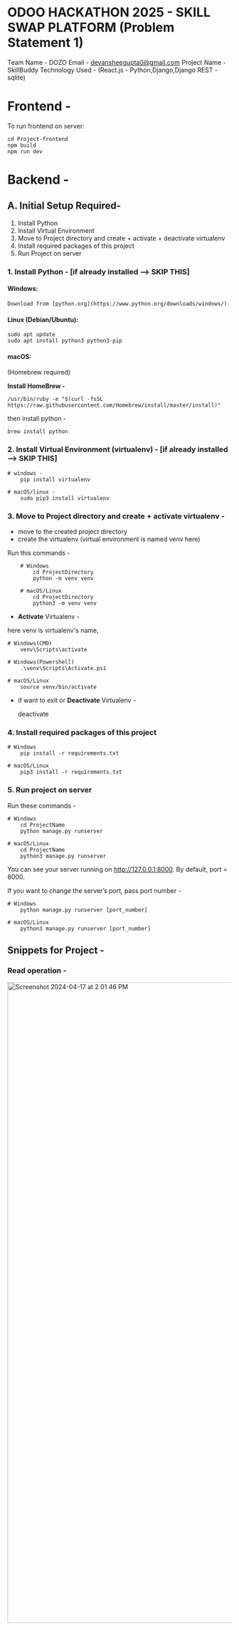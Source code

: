 # ODOO HACKATHON 2025 - SKILL SWAP PLATFORM (Problem Statement 1) 

Team Name - DOZO
Email - devansheegupta0@gmail.com
Project Name - SkillBuddy
Technology Used - (React.js - Python,Django,Django REST - sqlite)

# Frontend -
To run frontend on server:

    cd Project-frontend
    npm build
    npm run dev

# Backend -
## A. Initial Setup Required-

1. Install Python
2. Install Virtual Environment
3. Move to Project directory and create + activate + deactivate virtualenv
4. Install required packages of this project
5. Run Project on server

### 1. Install Python - [if already installed --> SKIP THIS]

#### Windows: 

    Download from [python.org](https://www.python.org/downloads/windows/).

#### Linux (Debian/Ubuntu):

    sudo apt update
    sudo apt install python3 python3-pip
    
#### macOS:  

(Homebrew required)

**Install HomeBrew -**

    /usr/bin/ruby -e "$(curl -fsSL https://raw.githubusercontent.com/Homebrew/install/master/install)"

then install python -

    brew install python
    

### 2. Install Virtual Environment (virtualenv) - [if already installed --> SKIP THIS]

    # windows - 
        pip install virtualenv
    
    # macOS/linux -
        sudo pip3 install virtualenv

### 3. Move to Project directory and create + activate virtualenv - 

* move to the created project directory
* create the virtualenv (virtual environment is named venv here)

Run this commands -

        # Windows
            cd ProjectDirectory
            python -m venv venv

        # macOS/Linux
            cd ProjectDirectory
            python3 -m venv venv


* **Activate** Virtualenv - 

here venv is virtualenv's name,

    # Windows(CMD)
        venv\Scripts\activate

    # Windows(Powershell)
        .\venv\Scripts\Activate.ps1

    # macOS/Linux
        source venv/bin/activate
        

* if want to exit or **Deactivate** Virtualenv - 

    deactivate


### 4. Install required packages of this project

    # Windows
        pip install -r requirements.txt

    # macOS/Linux
        pip3 install -r requirements.txt


### 5. Run project on server

Run these commands -

    # Windows
        cd ProjectName
        python manage.py runserver

    # macOS/Linux
        cd ProjectName
        python3 manage.py runserver

You can see your server running on http://127.0.0.1:8000.
By default, port = 8000.

If you want to change the server’s port, pass port number -

    # Windows
        python manage.py runserver [port_number]

    # macOS/Linux
        python3 manage.py runserver [port_number]

## Snippets for Project  -

### Read operation -

<img width="1440" alt="Screenshot 2024-04-17 at 2 01 46 PM" src="https://github.com/Devanshee-Gupta/Django-training-2/assets/154060860/5470e806-4084-4c90-a308-b0e0922c803a">
